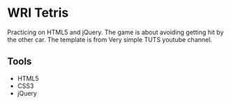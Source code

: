 # WRI Tetris
Practicing on HTML5 and jQuery.  The game is about avoiding getting hit by the other car.  The template is from Very simple TUTS youtube channel.

## Tools
- HTML5
- CSS3
- jQuery